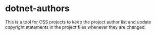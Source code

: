 <!--
SPDX-FileCopyrightText: 2025 Friedrich von Never <friedrich@fornever.me>

SPDX-License-Identifier: MIT
-->

dotnet-authors
==============
This is a tool for OSS projects to keep the project author list and update copyright statements in the project files whenever they are changed.
